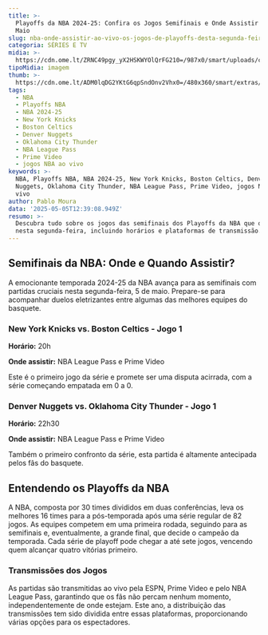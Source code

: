 ```yaml
---
title: >-
  Playoffs da NBA 2024-25: Confira os Jogos Semifinais e Onde Assistir em 5 de
  Maio
slug: nba-onde-assistir-ao-vivo-os-jogos-de-playoffs-desta-segunda-feira-0505
categoria: SÉRIES E TV
midia: >-
  https://cdn.ome.lt/ZRNC49pgy_yX2HSKWYOlQrFG210=/987x0/smart/uploads/conteudo/fotos/shai-gilgeous-alexander-playoffs-nba.jpg
tipoMidia: imagem
thumb: >-
  https://cdn.ome.lt/ADM0lqDG2YKtG6qpSndOnv2Vhx0=/480x360/smart/extras/conteudos/shai-gilgeous-alexander-playoffs-nba-peq.jpg
tags:
  - NBA
  - Playoffs NBA
  - NBA 2024-25
  - New York Knicks
  - Boston Celtics
  - Denver Nuggets
  - Oklahoma City Thunder
  - NBA League Pass
  - Prime Video
  - jogos NBA ao vivo
keywords: >-
  NBA, Playoffs NBA, NBA 2024-25, New York Knicks, Boston Celtics, Denver
  Nuggets, Oklahoma City Thunder, NBA League Pass, Prime Video, jogos NBA ao
  vivo
author: Pablo Moura
data: '2025-05-05T12:39:08.949Z'
resumo: >-
  Descubra tudo sobre os jogos das semifinais dos Playoffs da NBA que ocorrerão
  nesta segunda-feira, incluindo horários e plataformas de transmissão.
---
```


## Semifinais da NBA: Onde e Quando Assistir?

A emocionante temporada 2024-25 da NBA avança para as semifinais com partidas cruciais nesta segunda-feira, 5 de maio. Prepare-se para acompanhar duelos eletrizantes entre algumas das melhores equipes do basquete.

### New York Knicks vs. Boston Celtics - Jogo 1

**Horário:** 20h

**Onde assistir:** NBA League Pass e Prime Video

Este é o primeiro jogo da série e promete ser uma disputa acirrada, com a série começando empatada em 0 a 0.

### Denver Nuggets vs. Oklahoma City Thunder - Jogo 1

**Horário:** 22h30

**Onde assistir:** NBA League Pass e Prime Video

Também o primeiro confronto da série, esta partida é altamente antecipada pelos fãs do basquete.

## Entendendo os Playoffs da NBA

A NBA, composta por 30 times divididos em duas conferências, leva os melhores 16 times para a pós-temporada após uma série regular de 82 jogos. As equipes competem em uma primeira rodada, seguindo para as semifinais e, eventualmente, a grande final, que decide o campeão da temporada. Cada série de playoff pode chegar a até sete jogos, vencendo quem alcançar quatro vitórias primeiro.

### Transmissões dos Jogos

As partidas são transmitidas ao vivo pela ESPN, Prime Video e pelo NBA League Pass, garantindo que os fãs não percam nenhum momento, independentemente de onde estejam. Este ano, a distribuição das transmissões tem sido dividida entre essas plataformas, proporcionando várias opções para os espectadores.

